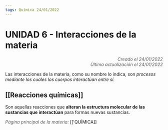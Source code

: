 ```yaml
---
tags: Química 24/01/2022
---
```


# UNIDAD 6 - Interacciones de la materia
<div style="text-align: right; opacity: 0.7; font-style: italic;">Creado el 24/01/2022</div>
<div style="text-align: right; opacity: 0.7; font-style: italic;">Última actualización el 24/01/2022</div>

Las interacciones de la materia, como su nombre lo indica, son *procesos mediante los cuales los cuerpos interactúan entre sí.*

## [[Reacciones químicas]]

Son aquellas reacciones que **alteran la estructura molecular de las sustancias que interactúan** para formas nuevas sustancias.

<span style="opacity: 0.7; font-style: italic;">Página principal de la materia:</span> [['QUÍMICA]]